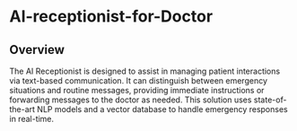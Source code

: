 # AI-receptionist-for-Doctor
## Overview
The AI Receptionist is designed to assist in managing patient interactions via text-based communication. It can distinguish between emergency situations and routine messages, providing immediate instructions or forwarding messages to the doctor as needed. This solution uses state-of-the-art NLP models and a vector database to handle emergency responses in real-time.
